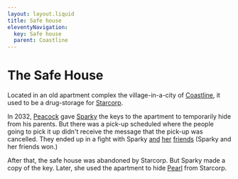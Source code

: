 ```yaml
---
layout: layout.liquid
title: Safe house
eleventyNavigation:
  key: Safe house
  parent: Coastline
---
```


# The Safe House

Located in an old apartment complex the village-in-a-city of [Coastline](/world/bauhinia/coastline/), it used to be a drug-storage for [Starcorp](/world/bauhinia/starcorp/).

In 2032, [Peacock](/characters/peacock/) gave [Sparky](/characters/sparky/) the keys to the apartment to temporarily hide from his parents. But there was a pick-up scheduled where the people going to pick it up didn't receive the message that the pick-up was cancelled. They ended up in a fight with Sparky [and](/characters/qibli/) [her](/characters/sky/) [friends](/characters/firecrackers/) (Sparky and her friends won.)

After that, the safe house was abandoned by Starcorp. But Sparky made a copy of the key. Later, she used the apartment to hide [Pearl](/characters/pearl/) from Starcorp.
